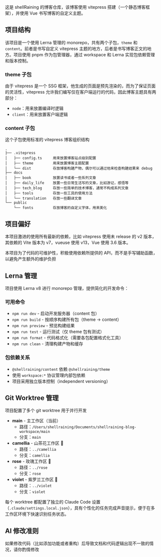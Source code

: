 这是 shellRaining 的博客仓库，该博客使用 vitepress 搭建（一个静态博客框架），并使用 Vue 书写博客的自定义主题。

## 项目结构

该项目是一个使用 Lerna 管理的 monorepo，共有两个子包，`theme` 和 `content`。前者是书写自定义 vitepress 主题的地方，后者是书写博客正文的地方。项目使用 pnpm 作为包管理器，通过 workspace 和 Lerna 实现包依赖管理和版本控制。

### theme 子包

由于 vitepress 是一个 SSG 框架，他生成的页面是预先渲染的，而为了保证页面的灵活性，vitepress 允许我们编写仅在客户端运行的代码，因此博客主题具有两部分：

- `node`：用来放置编译时逻辑
- `client`：用来放置客户端逻辑

### content 子包

这个子包使用标准的 vitepress 博客组织结构

```
.
├── .vitepress
│   ├── config.ts     用来放置博客站点级别配置
│   ├── theme         用来放置博客主题配置
│   └── dist          存放博客构建产物，偶尔可以通过他来检查构建结果来 debug
├── docs
│   ├── book          放置读书或者一些系列文章
│   ├── daily_life    放置一些日常生活写的文章，比如游记，感悟等
│   ├── tech_blog     存放一些简单的技术博客，通常不构成系列文章
│   ├── tools         存放一些工具的使用方法
│   └── translation   存放一些翻译文章
└── public
    └── fonts         存放博客的自定义字体，用来美化
```

## 项目偏好

本项目激进的使用所有最新的依赖，比如 vitepress 使用未 release 的 v2 版本，其依赖的 Vite 版本为 v7，vueuse 使用 v13，Vue 使用 3.6 版本。

本项目为了代码的可维护性，积极使用依赖所提供的 API，而不是手写辅助函数，以避免产生额外的维护负担

## Lerna 管理

项目使用 Lerna v8 进行 monorepo 管理，提供简化的开发命令：

### 可用命令

- `npm run dev` - 启动开发服务器（content 包）
- `npm run build` - 按顺序构建所有包（theme → content）
- `npm run preview` - 预览构建结果
- `npm run test` - 运行测试（仅 theme 包有测试）
- `npm run format` - 代码格式化（需要各包配置格式化工具）
- `npm run clean` - 清理构建产物和缓存

### 包依赖关系

- `@shellraining/content` 依赖 `@shellraining/theme`
- 使用 `workspace:*` 协议管理内部包依赖
- 项目采用独立版本控制（independent versioning）

## Git Worktree 管理

项目配置了多个 git worktree 用于并行开发

- **main** - 主工作区（当前）
  - 路径：`/Users/shellraining/Documents/shellraining-blog-workspace/main`
  - 分支：`main`
- **camellia** - 山茶花工作区 🌺
  - 路径：`../camellia`
  - 分支：`camellia`
- **rose** - 玫瑰工作区 🌹
  - 路径：`../rose`
  - 分支：`rose`
- **violet** - 紫罗兰工作区 🌸
  - 路径：`../violet`
  - 分支：`violet`

每个 worktree 都配置了独立的 Claude Code 设置（`.claude/settings.local.json`），具有个性化的任务完成声音提示，便于在多工作区环境下快速识别任务状态。

## AI 修改准则

如果修改代码（比如添加功能或者重构）后导致文档和代码逻辑出现不一致的情况，请你酌情修改

